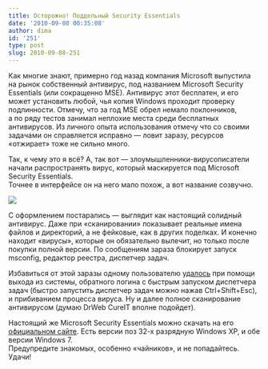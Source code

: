 ```yaml
---
title: Осторожно! Поддельный Security Essentials
date: '2010-09-08 00:35:08'
author: dima
id: '251'
type: post
slug: 2010-09-08-251
---
```


Как многие знают, примерно год назад компания Microsoft выпустила на рынок собственный антивирус, под названием Microsoft Security Essentials (или сокращенно MSE). Антивирус этот бесплатен, и его может установить любой, чья копия Windows проходит проверку подлинности. Отмечу, что за год MSE обрел немало поклонников, а по ряду тестов занимал неплохие места среди бесплатных антивирусов. Из личного опыта использования отмечу что со своими задачами он справляется исправно — ловит заразу, ресурсов «отжирает» тоже не сильно много.

Так, к чему это я всё? А, так вот — злоумышленники-вирусописатели начали распространять вирус, который маскируется под Microsoft Security Essentials.  
Точнее в интерфейсе он на него мало похож, а вот название созвучно.

[![](/uploads/_bl/2/s99966111.jpg)](/uploads/_bl/2/99966111.jpg "Нажмите, для просмотра в полном размере...")

С оформлением постарались — выглядит как настоящий солидный антивирус. Даже при «сканировании» показывает реальные имена файлов и директорий, а не фейковые, как в других поделках. И конечно находит «вирусы», которые он обязательно вылечит, но только после покупки полной версии. По сообщениям зараза блокирует запуск msconfig, редактор реестра, диспетчер задач.

Избавиться от этой заразы одному пользователю [удалось](http://www.techweek.ru/trojan-mse/ "http://www.techweek.ru/trojan-mse/") при помощи выхода из системы, обратного логина с быстрым запуском диспетчера задач (быстро запустить диспетчер задач можно нажав Ctrl+Shift+Esc), и прибиванием процесса вируса. Ну и далее полное сканирование антивирусом (думаю DrWeb CureIT вполне подойдет).

Настоящий же Microsoft Security Essentials можно скачать на его [официальном сайте](http://www.microsoft.com/security_essentials/?mkt=ru-ru "http://www.microsoft.com/security_essentials/?mkt=ru-ru"). Есть версии поз 32-х разрядную Windows XP, и обе версии Windows 7.  
Предупредите знакомых, особенно «чайников», и не попадайтесь. Удачи!